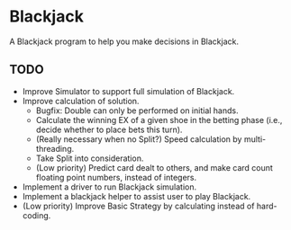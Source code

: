 # Blackjack

A Blackjack program to help you make decisions in Blackjack.

## TODO
- Improve Simulator to support full simulation of Blackjack.
- Improve calculation of solution.
    - Bugfix: Double can only be performed on initial hands.
    - Calculate the winning EX of a given shoe in the betting phase (i.e., decide whether to place bets this turn).
    - (Really necessary when no Split?) Speed calculation by multi-threading.
    - Take Split into consideration.
    - (Low priority) Predict card dealt to others, and make card count floating point numbers, instead of integers.
- Implement a driver to run Blackjack simulation.
- Implement a blackjack helper to assist user to play Blackjack.
- (Low priority) Improve Basic Strategy by calculating instead of hard-coding.
